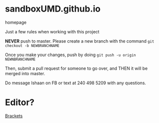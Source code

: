 # sandboxUMD.github.io
homepage

Just a few rules when working with this project

<strong>NEVER</strong> push to master. Please create a new branch with the command 
`git checkout -b NEWBRANCHNAME`

Once you make your changes, push by doing `git push -u origin NEWNBRANCHNAME`

Then, submit a pull request for someone to go over, and THEN it will be merged into master.

Do message Ishaan on FB or text at 240 498 5209 with any questions.

# Editor?

<a href = "http://brackets.io/">Brackets</a>
